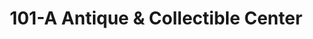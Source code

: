 ---
title: "101-A Antique & Collectible Center"
url: /amherst/101-a-antique-and-collectible-center/
shop: antiques
---